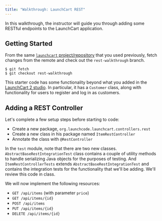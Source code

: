 ```yaml
---
title: "Walkthrough: LaunchCart REST"
---
```


In this walkthrough, the instructor will guide you through adding some RESTful endpoints to the LaunchCart application.

## Getting Started


From the same [`launchcart` project/repository](https://gitlab.com/LaunchCodeTraining/launchcart) that you used previously, fetch changes from the remote and check out the `rest-walkthrough` branch.

```nohighlight
$ git fetch
$ git checkout rest-walkthrough
```

This starter code has some functionality beyond what you added in the [LaunchCart 2 studio](../../studios/launchcart2/). In particular, it has a `Customer` class, along with functionality for users to register and log in as customers.

## Adding a REST Controller

Let's complete a few setup steps before starting to code:

- Create a new package, `org.launchcode.launchcart.controllers.rest`
- Create a new class in his package named `ItemRestController`
- Annotate the class with `@RestController`

In the `test` module, note that there are two new classes. `AbstractBaseRestIntegrationTest` class contains a couple of utility methods to handle serializing Java objects for the purposes of testing. And `ItemRestControllerTests` extends `AbstractBaseRestIntegrationTest` and contains the integration tests for the functionality that we'll be adding. We'll review this code in class.

We will now implement the following resources:

- `GET /api/items` (with parameter `price`)
- `GET /api/items/{id}`
- `POST /api/items`
- `PUT /api/items/{id}`
- `DELETE /api/items/{id}`
